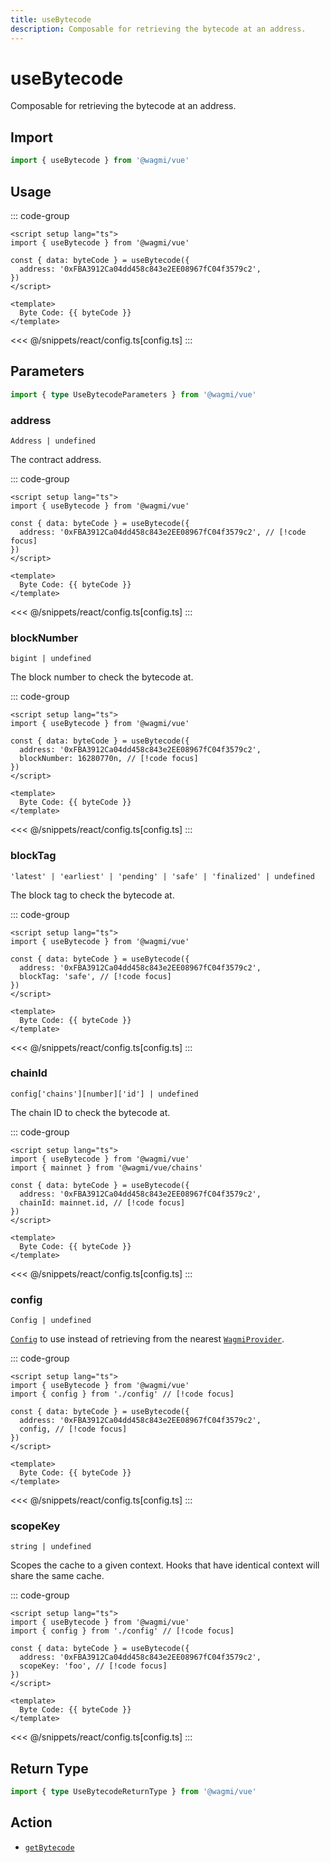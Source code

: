```yaml
---
title: useBytecode
description: Composable for retrieving the bytecode at an address.
---
```


<script setup>
const packageName = '@wagmi/vue'
const actionName = 'getBytecode'
const typeName = 'GetBytecode'
const TData = 'GetBytecodeData'
const TError = 'GetBytecodeErrorType'
</script>

# useBytecode

Composable for retrieving the bytecode at an address.

## Import

```ts
import { useBytecode } from '@wagmi/vue'
```

## Usage

::: code-group
```vue [index.vue]
<script setup lang="ts">
import { useBytecode } from '@wagmi/vue'

const { data: byteCode } = useBytecode({
  address: '0xFBA3912Ca04dd458c843e2EE08967fC04f3579c2',
})
</script>

<template>
  Byte Code: {{ byteCode }}
</template>
```
<<< @/snippets/react/config.ts[config.ts]
:::

## Parameters

```ts
import { type UseBytecodeParameters } from '@wagmi/vue'
```

### address

`Address | undefined`

The contract address.

::: code-group
```vue [index.vue]
<script setup lang="ts">
import { useBytecode } from '@wagmi/vue'

const { data: byteCode } = useBytecode({
  address: '0xFBA3912Ca04dd458c843e2EE08967fC04f3579c2', // [!code focus]
})
</script>

<template>
  Byte Code: {{ byteCode }}
</template>
```
<<< @/snippets/react/config.ts[config.ts]
:::

### blockNumber

`bigint | undefined`

The block number to check the bytecode at.

::: code-group
```vue [index.vue]
<script setup lang="ts">
import { useBytecode } from '@wagmi/vue'

const { data: byteCode } = useBytecode({
  address: '0xFBA3912Ca04dd458c843e2EE08967fC04f3579c2',
  blockNumber: 16280770n, // [!code focus]
})
</script>

<template>
  Byte Code: {{ byteCode }}
</template>
```
<<< @/snippets/react/config.ts[config.ts]
:::

### blockTag

`'latest' | 'earliest' | 'pending' | 'safe' | 'finalized' | undefined`

The block tag to check the bytecode at.

::: code-group
```vue [index.vue]
<script setup lang="ts">
import { useBytecode } from '@wagmi/vue'

const { data: byteCode } = useBytecode({
  address: '0xFBA3912Ca04dd458c843e2EE08967fC04f3579c2',
  blockTag: 'safe', // [!code focus]
})
</script>

<template>
  Byte Code: {{ byteCode }}
</template>
```
<<< @/snippets/react/config.ts[config.ts]
:::

### chainId

`config['chains'][number]['id'] | undefined`

The chain ID to check the bytecode at.

::: code-group
```vue [index.vue]
<script setup lang="ts">
import { useBytecode } from '@wagmi/vue'
import { mainnet } from '@wagmi/vue/chains'

const { data: byteCode } = useBytecode({
  address: '0xFBA3912Ca04dd458c843e2EE08967fC04f3579c2',
  chainId: mainnet.id, // [!code focus]
})
</script>

<template>
  Byte Code: {{ byteCode }}
</template>
```
<<< @/snippets/react/config.ts[config.ts]
:::

### config

`Config | undefined`

[`Config`](/react/api/createConfig#config) to use instead of retrieving from the nearest [`WagmiProvider`](/react/api/WagmiProvider).

::: code-group
```vue [index.vue]
<script setup lang="ts">
import { useBytecode } from '@wagmi/vue'
import { config } from './config' // [!code focus]

const { data: byteCode } = useBytecode({
  address: '0xFBA3912Ca04dd458c843e2EE08967fC04f3579c2',
  config, // [!code focus]
})
</script>

<template>
  Byte Code: {{ byteCode }}
</template>
```
<<< @/snippets/react/config.ts[config.ts]
:::

### scopeKey

`string | undefined`

Scopes the cache to a given context. Hooks that have identical context will share the same cache.

::: code-group
```vue [index.vue]
<script setup lang="ts">
import { useBytecode } from '@wagmi/vue'
import { config } from './config' // [!code focus]

const { data: byteCode } = useBytecode({
  address: '0xFBA3912Ca04dd458c843e2EE08967fC04f3579c2',
  scopeKey: 'foo', // [!code focus]
})
</script>

<template>
  Byte Code: {{ byteCode }}
</template>
```
<<< @/snippets/react/config.ts[config.ts]
:::

<!--@include: @shared/query-options.md-->

## Return Type

```ts
import { type UseBytecodeReturnType } from '@wagmi/vue'
```

<!--@include: @shared/query-result.md-->

<!--@include: @shared/query-imports.md-->

## Action

- [`getBytecode`](/core/api/actions/getBytecode)
